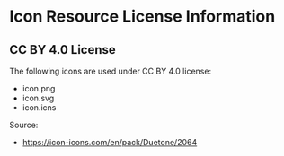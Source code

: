 # Icon Resource License Information

## CC BY 4.0 License

The following icons are used under CC BY 4.0 license:

- icon.png
- icon.svg
- icon.icns

Source:

- https://icon-icons.com/en/pack/Duetone/2064
